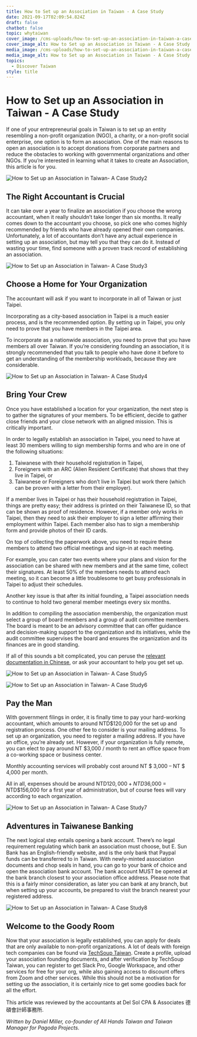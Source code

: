 ```yaml
---
title: How to Set up an Association in Taiwan - A Case Study
date: 2021-09-17T02:09:54.824Z
draft: false
chatbot: false
topic: whytaiwan
cover_image: /cms-uploads/how-to-set-up-an-association-in-taiwan-a-case-study1.jpg
cover_image_alt: How to Set up an Association in Taiwan - A Case Study
media_image: /cms-uploads/how-to-set-up-an-association-in-taiwan-a-case-study1.jpg
media_image_alt: How to Set up an Association in Taiwan - A Case Study
topics:
  - Discover Taiwan
style: title
---
```

# How to Set up an Association in Taiwan - A Case Study

If one of your entrepreneurial goals in Taiwan is to set up an entity resembling a non-profit organization (NGO), a charity, or a non-profit social enterprise, one option is to form an association. One of the main reasons to open an association is to accept donations from corporate partners and reduce the obstacles to working with governmental organizations and other NGOs. If you’re interested in learning what it takes to create an Association, this article is for you. 

![How to Set up an Association in Taiwan- A Case Study2](/cms-uploads/how-to-set-up-an-association-in-taiwan-a-case-study2.jpg)

## The Right Accountant is Crucial

It can take over a year to finalize an association if you choose the wrong accountant, when it really shouldn’t take longer than six months. It really comes down to the accountant you choose, so pick one who comes highly recommended by friends who have already opened their own companies. Unfortunately, a lot of accountants don’t have any actual experience in setting up an association, but may tell you that they can do it. Instead of wasting your time, find someone with a proven track record of establishing an association.

![How to Set up an Association in Taiwan- A Case Study3](/cms-uploads/how-to-set-up-an-association-in-taiwan-a-case-study3.jpg)

## Choose a Home for Your Organization

The accountant will ask if you want to incorporate in all of Taiwan or just Taipei.

Incorporating as a city-based association in Taipei is a much easier process, and is the recommended option. By setting up in Taipei, you only need to prove that you have members in the Taipei area.

To incorporate as a nationwide association, you need to prove that you have members all over Taiwan.  If you’re considering founding an association, it is strongly recommended that you talk to people who have done it before to get an understanding of the membership workloads, because they are considerable.

![How to Set up an Association in Taiwan- A Case Study4](/cms-uploads/how-to-set-up-an-association-in-taiwan-a-case-study4.jpg)

## Bring Your Crew

Once you have established a location for your organization, the next step is to gather the signatures of your members. To be efficient, decide to gather close friends and your close network with an aligned mission. This is critically important.

In order to legally establish an association in Taipei, you need to have at least 30 members willing to sign membership forms and who are in one of the following situations:

1. Taiwanese with their household registration in Taipei,
2. Foreigners with an ARC (Alien Resident Certificate) that shows that they live in Taipei, or
3. Taiwanese or Foreigners who don’t live in Taipei but work there (which can be proven with a letter from their employer).

If a member lives in Taipei or has their household registration in Taipei, things are pretty easy; their address is printed on their Taiwanese ID, so that can be shown as proof of residence. However, if a member only works in Taipei, then they need to ask their employer to sign a letter affirming their employment within Taipei. Each member also has to sign a membership form and provide photos of their ID cards.

On top of collecting the paperwork above, you need to require these members to attend two official meetings and sign-in at each meeting. 

For example, you can cater two events where your plans and vision for the association can be shared with new members and at the same time, collect their signatures. At least 50% of the members needs to attend each meeting, so it can become a little troublesome to get busy professionals in Taipei to adjust their schedules. 

Another key issue is that after its initial founding, a Taipei association needs to continue to hold two general member meetings every six months.

In addition to compiling the association membership, the organization must select a group of board members and a group of audit committee members. The board is meant to be an advisory committee that can offer guidance and decision-making support to the organization and its initiatives, while the audit committee supervises the board and ensures the organization and its finances are in good standing.

If all of this sounds a bit complicated, you can peruse the [relevant documentation in Chinese](https://dosw.gov.taipei/Content_List.aspx?n=374E98F9969BD165 " to Department of Social Welfare, Taipei City Government page"), or ask your accountant to help you get set up. 

![How to Set up an Association in Taiwan- A Case Study5](/cms-uploads/how-to-set-up-an-association-in-taiwan-a-case-study5.jpg)

![How to Set up an Association in Taiwan- A Case Study6](/cms-uploads/how-to-set-up-an-association-in-taiwan-a-case-study6.jpg)

## Pay the Man

With government filings in order, it is finally time to pay your hard-working accountant, which amounts to around NTD$120,000 for the set up and registration process. One other fee to consider is your mailing address. To set up an organization, you need to register a mailing address. If you have an office, you’re already set. However, if your organization is fully remote, you can elect to pay around NT $3,000 / month to rent an office space from a co-working space or business center.

Monthly accounting services will probably cost around NT $ 3,000 – NT $ 4,000 per month.

All in all, expenses should be around NTD$120,000 + NTD$36,000 = NTD$156,000 for a first year of administration, but of course fees will vary according to each organization. 

![How to Set up an Association in Taiwan- A Case Study7](/cms-uploads/how-to-set-up-an-association-in-taiwan-a-case-study7.jpg)

## Adventures in Taiwanese Banking

The next logical step entails opening a bank account. There’s no legal requirement regulating which bank an association must choose, but E. Sun Bank has an English-friendly website, and is the only bank that Paypal funds can be transferred to in Taiwan. With newly-minted association documents and chop seals in hand, you can go to your bank of choice and open the association bank account. The bank account MUST be opened at the bank branch closest to your association office address. Please note that this is a fairly minor consideration, as later you can bank at any branch, but when setting up your accounts, be prepared to visit the branch nearest your registered address.

![How to Set up an Association in Taiwan- A Case Study8](/cms-uploads/how-to-set-up-an-association-in-taiwan-a-case-study8.jpg)

## Welcome to the Goody Room

Now that your association is legally established, you can apply for deals that are only available to non-profit organizations. A lot of deals with foreign tech companies can be found via [TechSoup Taiwan](https://www.techsoup-taiwan.org.tw/cloud_services " to TechSoup Taiwan"). Create a profile, upload your association founding documents, and after verification by TechSoup Taiwan, you can register to get Slack Pro, Google Workspace, and other services for free for your org, while also gaining access to discount offers from Zoom and other services. While this should not be a motivation for setting up the association, it is certainly nice to get some goodies back for all the effort.

This article was reviewed by the accountants at Del Sol CPA & Associates 德碩會計師事務所.

*Written by Daniel Miller, co-founder of All Hands Taiwan and Taiwan Manager for Pagoda Projects.*